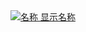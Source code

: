 <a href="网站URL" class="card" target="_blank">
  <img src="https://www.google.com/s2/favicons?domain=域名&sz=64" alt="名称">
  <span>显示名称</span>
</a>
